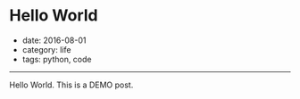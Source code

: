 # Hello World

- date: 2016-08-01
- category: life
- tags: python, code

----------------

Hello World. This is a DEMO post.
